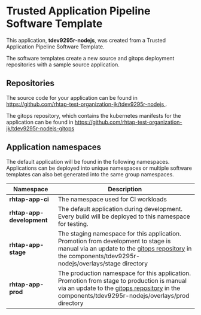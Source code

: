 # Trusted Application Pipeline Software Template

This application, **tdev9295r-nodejs**, was created from a Trusted Application Pipeline Software Template.

The software templates create a new source and gitops deployment repositories with a sample source application. 

## Repositories

The source code for your application can be found in [https://github.com/rhtap-test-organization-jk/tdev9295r-nodejs ](https://github.com/rhtap-test-organization-jk/tdev9295r-nodejs ).
 
The gitops repository, which contains the kubernetes manifests for the application can be found in 
[https://github.com/rhtap-test-organization-jk/tdev9295r-nodejs-gitops ](https://github.com/rhtap-test-organization-jk/tdev9295r-nodejs-gitops ) 

## Application namespaces 

The default application will be found in the following namespaces. Applications can be deployed into unique namespaces or multiple software templates can also bet generated into the same group namespaces.  

|  Namespace   |  Description   |  
| -------- | -------- |
| **rhtap-app-ci** | The namespace used for CI workloads |
| **rhtap-app-development** | The default application during development. Every build will be deployed to this namespace for testing. |
| **rhtap-app-stage** | The staging namespace for this application. Promotion from development to stage is manual via an update to the [gitops repository](https://github.com/rhtap-test-organization-jk/tdev9295r-nodejs-gitops ) in the components/tdev9295r-nodejs/overlays/stage directory |
| **rhtap-app-prod** | The production namespace for this application. Promotion from stage to production is manual via an update to the [gitops repository](https://github.com/rhtap-test-organization-jk/tdev9295r-nodejs-gitops ) in the components/tdev9295r-nodejs/overlays/prod directory |